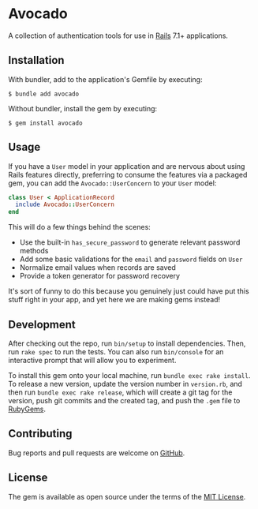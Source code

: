 # Avocado

A collection of authentication tools for use in [Rails] 7.1+ applications.

## Installation

With bundler, add to the application's Gemfile by executing:

    $ bundle add avocado

Without bundler, install the gem by executing:

    $ gem install avocado

## Usage

If you have a `User` model in your application and are nervous about using Rails
features directly, preferring to consume the features via a packaged gem, you
can add the `Avocado::UserConcern` to your `User` model:

```ruby
class User < ApplicationRecord
  include Avocado::UserConcern
end
```

This will do a few things behind the scenes:

- Use the built-in `has_secure_password` to generate relevant password methods
- Add some basic validations for the `email` and `password` fields on `User`
- Normalize email values when records are saved
- Provide a token generator for password recovery

It's sort of funny to do this because you genuinely just could have put this
stuff right in your app, and yet here we are making gems instead!

## Development

After checking out the repo, run `bin/setup` to install dependencies. Then, run
`rake spec` to run the tests. You can also run `bin/console` for an interactive
prompt that will allow you to experiment.

To install this gem onto your local machine, run `bundle exec rake install`. To
release a new version, update the version number in `version.rb`, and then run
`bundle exec rake release`, which will create a git tag for the version, push
git commits and the created tag, and push the `.gem` file to [RubyGems].

## Contributing

Bug reports and pull requests are welcome on [GitHub].

## License

The gem is available as open source under the terms of the [MIT License].

[GitHub]: https://github.com/unicorngroomers/avocado
[MIT License]: https://opensource.org/licenses/MIT
[Rails]: https://github.com/rails/rails
[RubyGems]: https://rubygems.org
